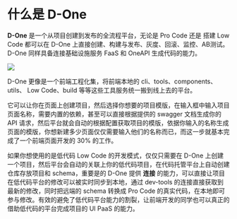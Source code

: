 # 什么是 D-One


**D-One** 是一个从项目创建到发布的全流程平台，无论是 Pro Code 还是 搭建 Low Code 都可以在 D-One 上直接创建、构建与发布、灰度、回滚、监控、AB测试。D-One 同样具备连接基础设施服务 FaaS 和 OneAPI 生成代码的能力。


![](https://cdn.dev-one.cn/d-one.png)


D-One 更像是一个前端工程化集，将前端本地的 cli、tools、components、utils、 Low Code、build 等等这些工具服务统一搬到线上去的平台。


它可以让你在页面上创建项目，然后选择你想要的项目模版，在输入框中输入项目页面名称，需要内置的依赖，甚至可以直接根据提供的 swagger 文档生成你的 API 请求，然后平台就会自动的根据配置获取项目的模版，依据你输入的名称生成页面的模版，你想新建多少页面仅仅需要输入他们的名称而已，而这一步就基本完成了一个前端页面开发的 30% 的工作。


如果你想使用的是低代码 Low Code 的开发模式，仅仅只需要在 D-One 上创建一个项目，然后平台会自动的关联上你的低代码项目，在代码托管平台上自动创建仓库存放项目和 schema，重要是的 D-One 提供 **连接** 的能力，可以直接让项目在低代码平台的修改可以被实时同步到本地，通过 dev-tools 的连接直接获取到最新的修改，同时把远端的 schema 转换成 Pro Code 的真实代码，在本地即可参与修改。有效的避免了低代码平台能力的割裂，让前端开发的同学也可以真正的借助低代码的平台完成项目的 UI PaaS 的能力。